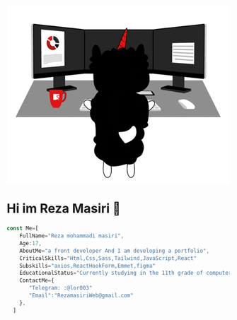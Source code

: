 <img src="./img1.gif" align="center" />

# Hi im Reza Masiri 👋

```js
const Me=[
    FullName="Reza mohammadi masiri",
    Age:17,
    AboutMe="a front developer And I am developing a portfolio",
    CriticalSkills="Html,Css,Sass,Tailwind,JavaScript,React"
    Subskills="axios,ReactHookForm,Emmet,figma"
    EducationalStatus="Currently studying in the 11th grade of computer science",
    ContactMe={
       "Telegram: :@lor003"
       "Email":"RezamasiriWeb@gmail.com"
    },
  ]
```

